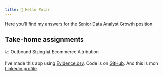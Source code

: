 ```yaml
---
title: 👋 Hello Polar
---
```


Here you'll find my answers for the Senior Data Analyst Growth position.

## Take-home assignments
<LinkButton url='/outbound'>
📈 Outbound Sizing
</LinkButton>
<LinkButton url='/attribution'>
📊 Ecommerce Attribution
</LinkButton>

I've made this app using [Evidence.dev](https://evidence.dev/). Code is on [GitHub](https://github.com/jeremyrieunier/polar). And this is mon [Linkedin profile](https://www.linkedin.com/in/jeremyrieunier/).